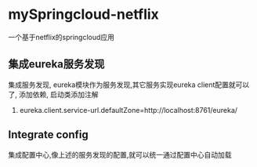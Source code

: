 # mySpringcloud-netflix

一个基于netflix的springcloud应用

## 集成eureka服务发现

集成服务发现, eureka模块作为服务发现,其它服务实现eureka client配置就可以了, 添加依赖, 启动类添加注解

1. eureka.client.service-url.defaultZone=http://localhost:8761/eureka/

## Integrate config

集成配置中心,像上述的服务发现的配置,就可以统一通过配置中心自动加载
